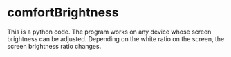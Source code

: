 # comfortBrightness
This is a python code. The program works on any device whose screen brightness can be adjusted. Depending on the white ratio on the screen, the screen brightness ratio changes.
